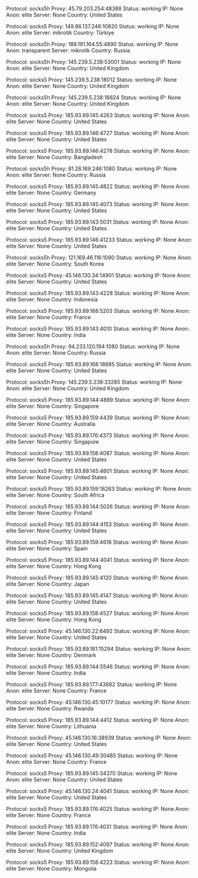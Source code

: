 Protocol: socks5h
Proxy: 45.79.203.254:48388
Status: working
IP: None
Anon: elite
Server: None
Country: United States

Protocol: socks5
Proxy: 149.86.137.246:10820
Status: working
IP: None
Anon: elite
Server: mikrotik
Country: Türkiye

Protocol: socks5h
Proxy: 188.191.164.55:4890
Status: working
IP: None
Anon: transparent
Server: mikrotik
Country: Russia

Protocol: socks5h
Proxy: 145.239.5.238:53001
Status: working
IP: None
Anon: elite
Server: None
Country: United Kingdom

Protocol: socks5
Proxy: 145.239.5.238:18012
Status: working
IP: None
Anon: elite
Server: None
Country: United Kingdom

Protocol: socks5h
Proxy: 145.239.5.238:16624
Status: working
IP: None
Anon: elite
Server: None
Country: United Kingdom

Protocol: socks5
Proxy: 185.93.89.145:4263
Status: working
IP: None
Anon: elite
Server: None
Country: United States

Protocol: socks5
Proxy: 185.93.89.146:4727
Status: working
IP: None
Anon: elite
Server: None
Country: United States

Protocol: socks5
Proxy: 185.93.89.146:4278
Status: working
IP: None
Anon: elite
Server: None
Country: Bangladesh

Protocol: socks5h
Proxy: 81.28.169.246:1080
Status: working
IP: None
Anon: elite
Server: None
Country: Russia

Protocol: socks5
Proxy: 185.93.89.145:4822
Status: working
IP: None
Anon: elite
Server: None
Country: Germany

Protocol: socks5
Proxy: 185.93.89.145:4073
Status: working
IP: None
Anon: elite
Server: None
Country: United States

Protocol: socks5
Proxy: 185.93.89.143:5031
Status: working
IP: None
Anon: elite
Server: None
Country: United States

Protocol: socks5
Proxy: 185.93.89.146:41233
Status: working
IP: None
Anon: elite
Server: None
Country: United States

Protocol: socks5h
Proxy: 121.169.46.116:1090
Status: working
IP: None
Anon: elite
Server: None
Country: South Korea

Protocol: socks5
Proxy: 45.146.130.34:14901
Status: working
IP: None
Anon: elite
Server: None
Country: United States

Protocol: socks5
Proxy: 185.93.89.143:4228
Status: working
IP: None
Anon: elite
Server: None
Country: Indonesia

Protocol: socks5
Proxy: 185.93.89.168:5203
Status: working
IP: None
Anon: elite
Server: None
Country: France

Protocol: socks5
Proxy: 185.93.89.143:4010
Status: working
IP: None
Anon: elite
Server: None
Country: India

Protocol: socks5h
Proxy: 94.233.120.194:1080
Status: working
IP: None
Anon: elite
Server: None
Country: Russia

Protocol: socks5
Proxy: 185.93.89.168:18685
Status: working
IP: None
Anon: elite
Server: None
Country: United States

Protocol: socks5h
Proxy: 145.239.5.238:33285
Status: working
IP: None
Anon: elite
Server: None
Country: United Kingdom

Protocol: socks5
Proxy: 185.93.89.144:4889
Status: working
IP: None
Anon: elite
Server: None
Country: Singapore

Protocol: socks5
Proxy: 185.93.89.159:4439
Status: working
IP: None
Anon: elite
Server: None
Country: Australia

Protocol: socks5
Proxy: 185.93.89.176:4373
Status: working
IP: None
Anon: elite
Server: None
Country: Singapore

Protocol: socks5
Proxy: 185.93.89.158:4087
Status: working
IP: None
Anon: elite
Server: None
Country: United States

Protocol: socks5
Proxy: 185.93.89.145:4601
Status: working
IP: None
Anon: elite
Server: None
Country: United States

Protocol: socks5
Proxy: 185.93.89.159:18263
Status: working
IP: None
Anon: elite
Server: None
Country: South Africa

Protocol: socks5
Proxy: 185.93.89.144:5026
Status: working
IP: None
Anon: elite
Server: None
Country: Finland

Protocol: socks5
Proxy: 185.93.89.144:4153
Status: working
IP: None
Anon: elite
Server: None
Country: United States

Protocol: socks5
Proxy: 185.93.89.159:4618
Status: working
IP: None
Anon: elite
Server: None
Country: Spain

Protocol: socks5
Proxy: 185.93.89.144:4041
Status: working
IP: None
Anon: elite
Server: None
Country: Hong Kong

Protocol: socks5
Proxy: 185.93.89.145:4120
Status: working
IP: None
Anon: elite
Server: None
Country: Japan

Protocol: socks5
Proxy: 185.93.89.145:4147
Status: working
IP: None
Anon: elite
Server: None
Country: United States

Protocol: socks5
Proxy: 185.93.89.158:4527
Status: working
IP: None
Anon: elite
Server: None
Country: Hong Kong

Protocol: socks5
Proxy: 45.146.130.22:6492
Status: working
IP: None
Anon: elite
Server: None
Country: United States

Protocol: socks5
Proxy: 185.93.89.181:15294
Status: working
IP: None
Anon: elite
Server: None
Country: Denmark

Protocol: socks5
Proxy: 185.93.89.144:5546
Status: working
IP: None
Anon: elite
Server: None
Country: India

Protocol: socks5
Proxy: 185.93.89.177:43682
Status: working
IP: None
Anon: elite
Server: None
Country: France

Protocol: socks5
Proxy: 45.146.130.45:10177
Status: working
IP: None
Anon: elite
Server: None
Country: Rwanda

Protocol: socks5
Proxy: 185.93.89.144:4412
Status: working
IP: None
Anon: elite
Server: None
Country: Lithuania

Protocol: socks5
Proxy: 45.146.130.16:38939
Status: working
IP: None
Anon: elite
Server: None
Country: United States

Protocol: socks5
Proxy: 45.146.130.49:30485
Status: working
IP: None
Anon: elite
Server: None
Country: France

Protocol: socks5
Proxy: 185.93.89.145:34370
Status: working
IP: None
Anon: elite
Server: None
Country: United States

Protocol: socks5
Proxy: 45.146.130.24:4041
Status: working
IP: None
Anon: elite
Server: None
Country: United States

Protocol: socks5
Proxy: 185.93.89.176:4025
Status: working
IP: None
Anon: elite
Server: None
Country: France

Protocol: socks5
Proxy: 185.93.89.176:4031
Status: working
IP: None
Anon: elite
Server: None
Country: India

Protocol: socks5
Proxy: 185.93.89.152:4097
Status: working
IP: None
Anon: elite
Server: None
Country: United Kingdom

Protocol: socks5
Proxy: 185.93.89.158:4223
Status: working
IP: None
Anon: elite
Server: None
Country: Mongolia

